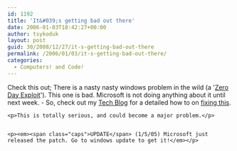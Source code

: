 ```yaml
---
id: 1192
title: 'It&#039;s getting bad out there'
date: 2006-01-03T18:42:27+00:00
author: tsykoduk
layout: post
guid: 30/2008/12/27/it-s-getting-bad-out-there
permalink: /2006/01/03/it-s-getting-bad-out-there/
categories:
  - Computers! and Code!
---
```

<p>Check this out; There is a nasty nasty windows problem in the wild (a '<a href="http://en.wikipedia.org/wiki/Zero-day_exploit">Zero Day Exploit</a>'). This one is bad. Microsoft is not doing anything about it until next week. - So, check out my <a href="http://geek.nokes.name">Tech Blog</a> for a detailed how to on <a href="http://geek.nokes.name/archives/200">fixing this</a>.</p>


	<p>This is totally serious, and could become a major problem.</p>


	<p><em><span class="caps">UPDATE</span> (1/5/05) Microsoft just released the patch. Go to windows update to get it!</em></p>